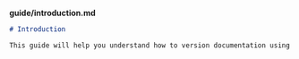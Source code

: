 **guide/introduction.md**
```md
# Introduction

This guide will help you understand how to version documentation using MKDocs and mike.
```
